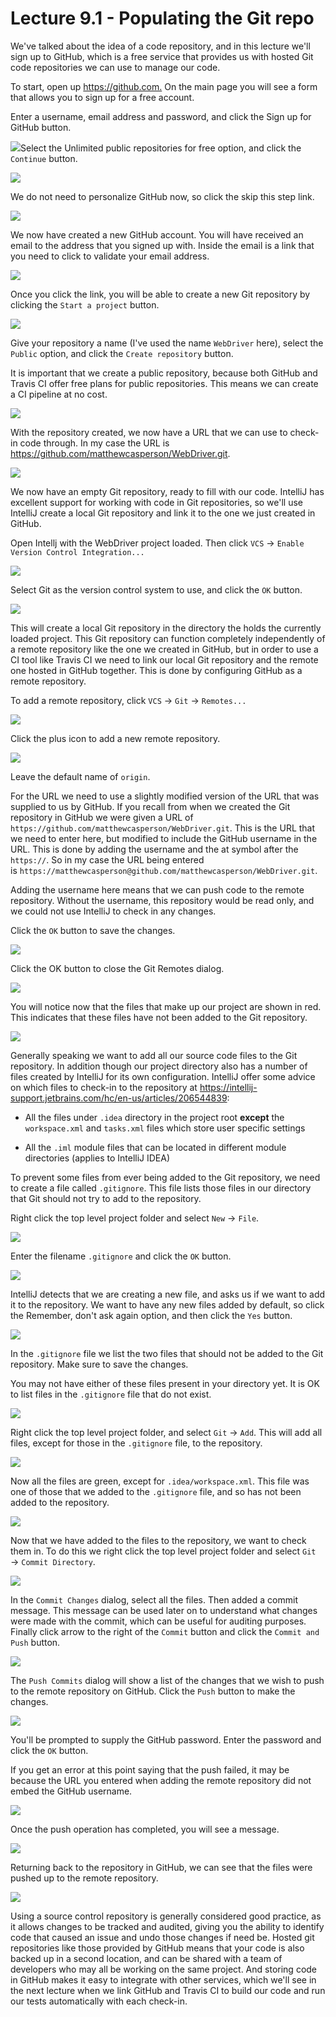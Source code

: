 Lecture 9.1 - Populating the Git repo
=====================================

We've talked about the idea of a code repository, and in this lecture we'll sign up to GitHub, which is a free service that provides us with hosted Git code repositories we can use to manage our code.

To start, open up <https://github.com.> On the main page you will see a form that allows you to sign up for a free account.

Enter a username, email address and password, and click the Sign up for GitHub button.

![](./image1.png)Select the Unlimited public repositories for free option, and click the `Continue` button.

![](./image2.png)

We do not need to personalize GitHub now, so click the skip this step link.

![](./image3.png)

We now have created a new GitHub account. You will have received an email to the address that you signed up with. Inside the email is a link that you need to click to validate your email address.

![](./image4.png)

Once you click the link, you will be able to create a new Git repository by clicking the `Start a project` button.

![](./image5.png)

Give your repository a name (I've used the name `WebDriver` here), select the `Public` option, and click the `Create repository` button.

It is important that we create a public repository, because both GitHub and Travis CI offer free plans for public repositories. This means we can create a CI pipeline at no cost.

![](./image6.png)

With the repository created, we now have a URL that we can use to check-in code through. In my case the URL is
<https://github.com/matthewcasperson/WebDriver.git>.

![](./image7.png)

We now have an empty Git repository, ready to fill with our code. IntelliJ has excellent support for working with code in Git repositories, so we'll use IntelliJ create a local Git repository and link it to the one we just created in GitHub.

Open Intellj with the WebDriver project loaded. Then click `VCS` → `Enable Version Control Integration...`

![](./image8.png)

Select Git as the version control system to use, and click the `OK` button.

![](./image9.png)

This will create a local Git repository in the directory the holds the currently loaded project. This Git repository can function completely independently of a remote repository like the one we created in GitHub, but in order to use a CI tool like Travis CI we need to link our local Git repository and the remote one hosted in GitHub together. This is
done by configuring GitHub as a remote repository.

To add a remote repository, click `VCS` → `Git` → `Remotes...`

![](./image10.png)

Click the plus icon to add a new remote repository.

![](./image11.png)

Leave the default name of `origin`.

For the URL we need to use a slightly modified version of the URL that was supplied to us by GitHub. If you recall from when we created the Git repository in GitHub we were given a URL of `https://github.com/matthewcasperson/WebDriver.git`. This is the URL that we need to enter here, but modified to include the GitHub username in the URL. This is done by adding the username and the at symbol after the `https://`. So in my case the URL being entered is `https://matthewcasperson@github.com/matthewcasperson/WebDriver.git`.

Adding the username here means that we can push code to the remote repository. Without the username, this repository would be read only, and we could not use IntelliJ to check in any changes.

Click the `OK` button to save the changes.

![](./image12.png)

Click the OK button to close the Git Remotes dialog.

![](./image13.png)

You will notice now that the files that make up our project are shown in red. This indicates that these files have not been added to the Git repository.

![](./image14.png)

Generally speaking we want to add all our source code files to the Git repository. In addition though our project directory also has a number of files created by IntelliJ for its own configuration. IntelliJ offer some advice on which files to check-in to the repository at <https://intellij-support.jetbrains.com/hc/en-us/articles/206544839>:

-   All the files under `.idea` directory in the project root **except** the `workspace.xml` and `tasks.xml` files which store user specific settings

-   All the `.iml` module files that can be located in different module directories (applies to IntelliJ IDEA)

To prevent some files from ever being added to the Git repository, we need to create a file called `.gitignore`. This file lists those files in our directory that Git should not try to add to the repository.

Right click the top level project folder and select `New` → `File`.

![](./image15.png)

Enter the filename `.gitignore` and click the `OK` button.

![](./image16.png)

IntelliJ detects that we are creating a new file, and asks us if we want to add it to the repository. We want to have any new files added by default, so click the Remember, don't ask again option, and then click the `Yes` button.

![](./image17.png)

In the `.gitignore` file we list the two files that should not be added to the Git repository. Make sure to save the changes.

You may not have either of these files present in your directory yet. It is OK to list files in the `.gitignore` file that do not exist.

![](./image18.png)

Right click the top level project folder, and select `Git` → `Add`. This will add all files, except for those in the `.gitignore` file, to the repository.

![](./image19.png)

Now all the files are green, except for `.idea/workspace.xml`. This file was one of those that we added to the `.gitignore` file, and so has not been added to the repository.

![](./image20.png)

Now that we have added to the files to the repository, we want to check them in. To do this we right click the top level project folder and select `Git` → `Commit Directory`.

![](./image21.png)

In the `Commit Changes` dialog, select all the files. Then added a commit message. This message can be used later on to understand what changes were made with the commit, which can be useful for auditing purposes. Finally click arrow to the right of the `Commit` button and click the `Commit and Push` button.

![](./image22.png)

The `Push Commits` dialog will show a list of the changes that we wish to push to the remote repository on GitHub. Click the `Push` button to make the changes.

![](./image23.png)

You'll be prompted to supply the GitHub password. Enter the password and click the `OK` button.

If you get an error at this point saying that the push failed, it may be because the URL you entered when adding the remote repository did not embed the GitHub username.

![](./image24.png)

Once the push operation has completed, you will see a message.

![](./image25.png)

Returning back to the repository in GitHub, we can see that the files were pushed up to the remote repository.

![](./image26.png)

Using a source control repository is generally considered good practice, as it allows changes to be tracked and audited, giving you the ability to identify code that caused an issue and undo those changes if need be. Hosted git repositories like those provided by GitHub means that your code is also backed up in a second location, and can be shared with a team of developers who may all be working on the same project. And storing code in GitHub makes it easy to integrate with other services, which we'll see in the next lecture when we link GitHub and Travis CI to build our code and run our tests automatically with each check-in.
